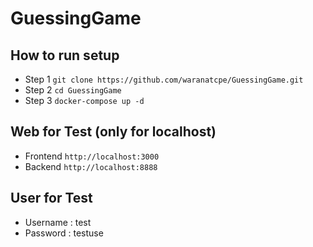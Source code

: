 # GuessingGame

## How to run setup
- Step 1
`git clone https://github.com/waranatcpe/GuessingGame.git`
- Step 2 
`cd GuessingGame`
- Step 3
`docker-compose up -d`

## Web for Test (only for localhost)
- Frontend `http://localhost:3000`
- Backend `http://localhost:8888`

## User for Test
- Username : test
- Password : testuse
